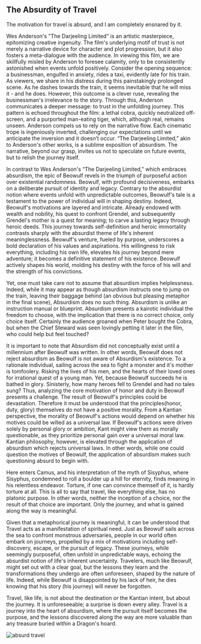 ## The Absurdity of Travel

The motivation for travel is absurd, and I am completely ensnared by it.

Wes Anderson's "The Darjeeling Limited" is an artistic masterpiece, epitomizing creative ingenuity. The film's underlying motif of trust is not merely a narrative device for character and plot progression, but it also fosters a meta-dialogue with the audience. In viewing this film, we are skillfully misled by Anderson to foresee calamity, only to be consistently astonished when events unfold positively. Consider the opening sequence: a businessman, engulfed in anxiety, rides a taxi, evidently late for his train. As viewers, we share in his distress during this painstakingly prolonged scene. As he dashes towards the train, it seems inevitable that he will miss it - and he does. However, this outcome is a clever ruse, revealing the businessman's irrelevance to the story. Through this, Anderson communicates a deeper message: to trust in the unfolding journey. This pattern is echoed throughout the film: a lethal cobra, quickly neutralized off-screen, and a purported man-eating tiger, which, although real, remains unseen. Anderson compels us to rely on the narrative flow. Each cinematic trope is ingeniously inverted, challenging our expectations until we anticipate the inversion and it doesn’t occur. “The Darjeeling Limited,” akin to Anderson's other works, is a sublime exposition of absurdism. The narrative, beyond our grasp, invites us not to speculate on future events, but to relish the journey itself. 

In contrast to Wes Anderson's “The Darjeeling Limited,” which embraces absurdism, the epic of Beowulf revels in the triumph of purposeful action over existential randomness. Beowulf, with profound decisiveness, embarks on a deliberate pursuit of identity and legacy. Contrary to the absurdist notion where events unfold with unpredictable outcomes, Beowulf's tale is a testament to the power of individual will in shaping destiny. Indeed, Beowulf's motivations are  layered and intricate. Already endowed with wealth and nobility, his quest to confront Grendel, and subsequently Grendel's mother is a quest for meaning; to carve a lasting legacy through heroic deeds. This journey towards self-definition and heroic immortality contrasts sharply with the absurdist theme of life's inherent meaninglessness. Beowulf's venture, fueled by purpose, underscores a bold declaration of his values and aspirations. His willingness to risk everything, including his own life, elevates his journey beyond mere adventure; it becomes a definitive statement of his existence. Beowulf actively shapes his world, molding his destiny with the force of his will and the strength of his convictions.

Yet, one must take care not to assume that absurdism implies helplessness. Indeed, while it may appear as though absurdism instructs one to jump on the train, leaving their baggage behind (an obvious but pleasing metaphor in the final scene), Absurdism does no such thing. Absurdism is unlike an instruction manual or blueprint. Absurdism presents a kairotic individual the freedom to choose, with the implication that there is no correct choice, only choice itself. Certainly the audience groaned when Peter bought the Cobra, but when the Chief Steward was seen lovingly petting it later in the film, who could help but feel touched?

It is important to note that Absurdism did not conceptually exist until a millennium after Beowulf was written. In other words, Beowulf does not reject absurdism as Beowulf is not aware of Absurdism's existence. To a rationale individual, sailing across the sea to fight a monster and it's mother is tomfoolery. Risking the lives of his men, and the hearts of their loved ones for irrational quest of a young man. Yet, because Beowulf succeeds he is bathed in glory. Sinisterly, how many heroes fell to Grendel and had no tales sung? Thus, analyzing the core motivation of honor and duty in Beowulf presents a challenge. The result of Beowulf's principles could be devastation. Therefore it must be understood that the principles(honor, duty, glory) themselves do not have a positive morality. From a Kantian perspective, the morality of Beowulf's actions would depend on whether his motives could be willed as a universal law. If Beowulf's actions were driven solely by personal glory or ambition, Kant might view them as morally questionable, as they prioritize personal gain over a universal moral law. Kantian philosophy, however, is elevated through the application of absurdism which rejects universal laws. In other words, while one could question the motives of Beowulf, the application of absurdism makes such questioning absurd to begin with.

Here enters Camus, and his interpretation of the myth of Sisyphus, where Sisyphus, condemned to roll a boulder up a hill for eternity, finds meaning in his relentless endeavor. Torture, if one can convince themself of it, is hardly torture at all.  This is all to say that travel, like everything else, has no platonic purpose. In other words, neither the inception of a choice, nor the result of that choice are important. Only the journey, and what is gained along the way is meaningful. 

Given that a metaphorical journey is meaningful, it can be understood that Travel acts as a manifestation of spiritual need. Just as Beowulf sails across the sea to confront monstrous adversaries, people in our world often embark on journeys, propelled by a mix of motivations including self-discovery, escape, or the pursuit of legacy. These journeys, while seemingly purposeful, often unfold in unpredictable ways, echoing the absurdist notion of life's inherent uncertainty. Travelers, much like Beowulf, might set out with a clear goal, but the lessons they learn and the transformations they undergo are often unforeseen, shaped by the nature of life. Indeed, while Beowulf is disappointed by his lack of heir, he dies knowing that his story (his journey) will never be forgotten.

Travel, like life, is not about the destination or the Kantian intent, but about the journey. It is unforeseeable; a surprise is down every alley. Travel is a journey into the heart of absurdism, where the pursuit itself becomes the purpose, and the lessons discovered along the way are more valuable than any treasure buried within a Dragon's hoard.

![absurd travel](https://workers-ai.eankrenzin.workers.dev/?key=image-1701896664337.png)
